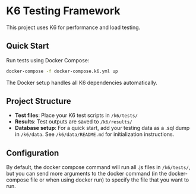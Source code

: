 # K6 Testing Framework

This project uses K6 for performance and load testing.

## Quick Start

Run tests using Docker Compose:
```bash
docker-compose -f docker-compose.k6.yml up
```

The Docker setup handles all K6 dependencies automatically.

## Project Structure

- **Test files**: Place your K6 test scripts in `/k6/tests/`
- **Results**: Test outputs are saved to `/k6/results/`
- **Database setup**: For a quick start, add your testing data as a .sql dump in `/k6/data`. See `/k6/data/README.md` for initialization instructions.

## Configuration

By default, the docker compose command will run all .js files in `/k6/tests/`, but you can send more arguments to the docker command (in the docker-compose file or when using docker run) to specify the file that you want to run.
